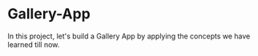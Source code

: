 # Gallery-App
In this project, let's build a Gallery App by applying the concepts we have learned till now.
